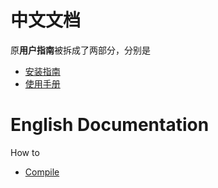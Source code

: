 # 中文文档

原**用户指南**被拆成了两部分，分别是

- [安装指南](https://github.com/librehat/shadowsocks-qt5/wiki/%E5%AE%89%E8%A3%85%E6%8C%87%E5%8D%97)
- [使用手册](https://github.com/librehat/shadowsocks-qt5/wiki/%E4%BD%BF%E7%94%A8%E6%89%8B%E5%86%8C)

# English Documentation

How to
- [Compile](https://github.com/librehat/shadowsocks-qt5/wiki/Compiling)